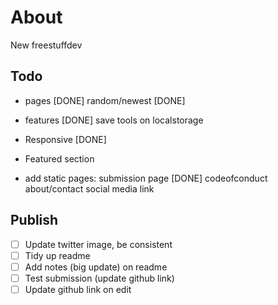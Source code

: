 # About
New freestuffdev

## Todo

- pages [DONE]
random/newest [DONE]

- features [DONE]
save tools on localstorage

- Responsive [DONE]

- Featured section

- add static pages:
submission page [DONE]
codeofconduct
about/contact
social media link

## Publish
- [ ] Update twitter image, be consistent
- [ ] Tidy up readme
- [ ] Add notes (big update) on readme
- [ ] Test submission (update github link)
- [ ] Update github link on edit